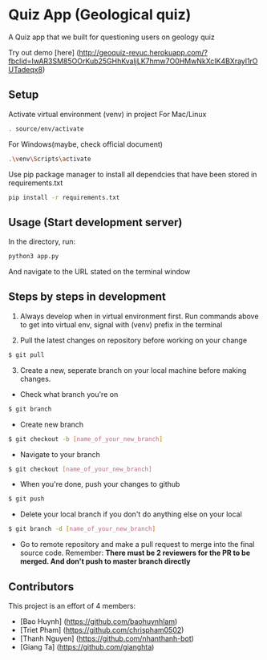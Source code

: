 # Quiz App (Geological quiz)
A Quiz app that we built for questioning users on geology quiz

Try out demo [here] (http://geoquiz-revuc.herokuapp.com/?fbclid=IwAR3SM85OOrKub25GHhKvaljLK7hmw7O0HMwNkXclK4BXrayl1rOUTadeqx8)

## Setup
Activate virtual environment (venv) in project
For Mac/Linux
```bash
. source/env/activate
```

For Windows(maybe, check official document)
```bash
.\venv\Scripts\activate
```

Use pip package manager to install all dependcies that have been stored in requirements.txt
```bash
pip install -r requirements.txt
```

## Usage (Start development server)
In the directory, run:
```bash
python3 app.py
```
And navigate to the URL stated on the terminal window

## Steps by steps in development
1. Always develop when in virtual environment first.
Run commands above to get into virtual env, signal with (venv) prefix in the terminal

2. Pull the latest changes on repository before working on your change
```bash
$ git pull
```

3. Create a new, seperate branch on your local machine before making changes.

* Check what branch you're on
```bash
$ git branch
```

* Create new branch
```bash
$ git checkout -b [name_of_your_new_branch]
```

* Navigate to your branch
```bash
$ git checkout [name_of_your_new_branch]
```

* When you're done, push your changes to github
```bash
$ git push
```

* Delete your local branch if you don't do anything else on your local
```bash
$ git branch -d [name_of_your_new_branch]
```

* Go to remote repository and make a pull request to merge into the final source code. Remember: **There must be 2 reviewers for the PR to be merged. And don't push to master branch directly**

## Contributors

This project is an effort of 4 members:

* [Bao Huynh] (https://github.com/baohuynhlam)
* [Triet Pham] (https://github.com/chrispham0502)
* [Thanh Nguyen] (https://github.com/nhanthanh-bot)
* [Giang Ta] (https://github.com/gianghta)